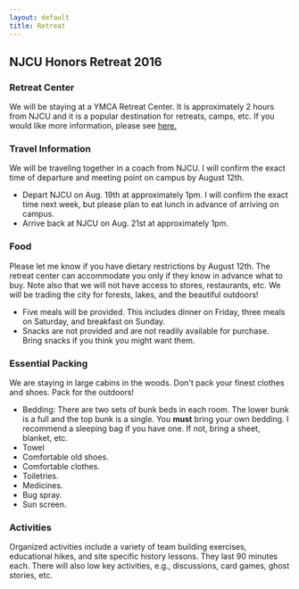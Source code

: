 ```yaml
---
layout: default
title: Retreat
---
```


## NJCU Honors Retreat 2016


### Retreat Center

We will be staying at a YMCA Retreat Center. It is approximately 2 hours from NJCU and it is a popular destination for retreats, camps, etc. If you would like more information, please see [here.](http://www.ymcanyc.org/camps/pages/retreats)

### Travel Information

We will be traveling together in a coach from NJCU. I will confirm the exact time of departure and meeting point on campus by August 12th.  

- Depart NJCU on Aug. 19th at approximately 1pm. I will confirm the exact time next week, but please plan to eat lunch in advance of arriving on campus.  
- Arrive back at NJCU on Aug. 21st at approximately 1pm. 



### Food 

Please let me know if you have dietary restrictions by August 12th. The retreat center can accommodate you only if they know in advance what to buy. Note also that we will not have access to stores, restaurants, etc. We will be trading the city for forests, lakes, and the beautiful outdoors!

- Five meals will be provided. This includes dinner on Friday, three meals on Saturday, and breakfast on Sunday. 
- Snacks are not provided and are not readily available for purchase. Bring snacks if you think you might want them.  

### Essential Packing

We are staying in large cabins in the woods. Don't pack your finest clothes and shoes. Pack for the outdoors!

- Bedding: There are two sets of bunk beds in each room. The lower bunk is a full and the top bunk is a single. You **must** bring your own bedding. I recommend a sleeping bag if you have one. If not, bring a sheet, blanket, etc.
- Towel
- Comfortable old shoes. 
- Comfortable clothes.
- Toiletries.
- Medicines. 
- Bug spray. 
- Sun screen. 


### Activities 

Organized activities include a variety of team building exercises, educational hikes, and site specific history lessons. They last 90 minutes each. There will also low key activities, e.g., discussions, card games, ghost stories, etc. 

